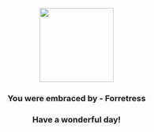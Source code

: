 <p align="center">
    <img src="https://raw.githubusercontent.com/PokeAPI/sprites/master/sprites/pokemon/205.png" width="150" height="150">
</p>
<h3 align="center">You were embraced by - <b>Forretress</b></h3>
<h3 align="center">Have a wonderful day!</h3>
